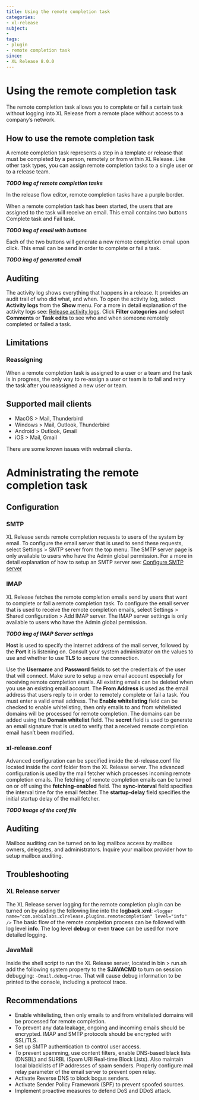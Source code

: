 ```yaml
---
title: Using the remote completion task
categories:
- xl-release
subject:
-
tags:
- plugin
- remote completion task
since:
- XL Release 8.0.0
---
```


# Using the remote completion task
The remote completion task allows you to complete or fail a certain task without logging into XL Release from a remote place without access to a company’s network.

## How to use the remote completion task
A remote completion task represents a step in a template or release that must be completed by a person, remotely or from within XL Release.
Like other task types, you can assign remote completion tasks to a single user or to a release team.

**_TODO img of remote completion tasks_**

In the release flow editor, remote completion tasks have a purple border.

When a remote completion task has been started, the users that are assigned to the task will receive an email. This email contains two buttons Complete task and Fail task.

**_TODO img of email with buttons_**

Each of the two buttons will generate a new remote completion email upon click. This email can be send in order to complete or fail a task.

**_TODO img of generated email_**

## Auditing
The activity log shows everything that happens in a release. It provides an audit trail of who did what, and when. To open the activity log, select **Activity logs** from the **Show** menu. For a more in detail explanation of the activity logs see: [Release activity logs](https://docs.xebialabs.com/xl-release/concept/release-activity-logs.html).
Click **Filter categories** and select **Comments** or **Task edits** to see who and when someone remotely completed or failed a task.

## Limitations

### Reassigning
When a remote completion task is assigned to a user or a team and the task is in progress, the only way to re-assign a user or team is to fail and retry the task after you reassigned a new user or team.

## Supported mail clients
- MacOS > Mail, Thunderbird
- Windows > Mail, Outlook, Thunderbird
- Android > Outlook, Gmail
- iOS > Mail, Gmail

There are some known issues with webmail clients. 

# Administrating the remote completion task

## Configuration

### SMTP
XL Release sends remote completion requests to users of the system by email. To configure the email server that is used to send these requests, select Settings > SMTP server from the top menu. 
The SMTP server page is only available to users who have the Admin global permission. For a more in detail explanation of how to setup an SMTP server see: [Configure SMTP server](https://docs.xebialabs.com/xl-release/how-to/configure-smtp-server.html)

### IMAP
XL Release fetches the remote completion emails send by users that want to complete or fail a remote completion task. To configure the email server that is used to receive the remote completion emails, 
select Settings > Shared configuration > Add IMAP server. The IMAP server settings is only available to users who have the Admin global permission.

**_TODO img of IMAP Server settings_**

**Host** is used to specify the internet address of the mail server, followed by the **Port** it is listening on. Consult your system administrator on the values to use and whether to use **TLS** to secure the connection.

Use the **Username** and **Password** fields to set the credentials of the user that will connect. Make sure to setup a new email account especially for receiving remote completion emails. All existing emails can be deleted when you use an existing email account. The **From Address** is used as the email address that users reply to in order to remotely complete or fail a task. 
You must enter a valid email address. The **Enable whitelisting** field can be checked to enable whitelisting, then only emails to and from whitelisted domains will be processed for remote completion. 
The domains can be added using the **Domain whitelist** field. The **secret** field is used to generate an email signature that is used to verify that a received remote completion email hasn’t been modified.

### xl-release.conf
Advanced configuration can be specified inside the xl-release.conf file located inside the conf folder from the XL Release server. The advanced configuration is used by the mail fetcher which processes incoming remote completion emails. 
The fetching of remote completion emails can be turned on or off using the **fetching-enabled** field. The **sync-interval** field specifies the interval time for the email fetcher. The **startup-delay** field specifies the initial startup delay of the mail fetcher. 

**_TODO Image of the conf file_**

## Auditing

Mailbox auditing can be turned on to log mailbox access by mailbox owners, delegates, and administrators. Inquire your mailbox provider how to setup mailbox auditing.

## Troubleshooting

### XL Release server

The XL Release server logging for the remote completion plugin can be turned on by adding the following line into the **logback.xml**: 
`<logger name="com.xebialabs.xlrelease.plugins.remotecompletion" level="info" />`
The basic flow of the remote completion process can be followed with log level **info**. The log level **debug** or even **trace** can be used for more detailed logging. 

### JavaMail
Inside the shell script to run the XL Release server, located in bin > run.sh add the following system property to the **$JAVACMD** to turn on session debugging: `-Dmail.debug=true`.
That will cause debug information to be printed to the console, including a protocol trace.

## Recommendations
- Enable whitelisting, then only emails to and from whitelisted domains will be processed for remote completion.
- To prevent any data leakage, ongoing and incoming emails should be encrypted. IMAP and SMTP protocols should be encrypted with SSL/TLS.
- Set up SMTP authentication to control user access.
- To prevent spamming, use content filters, enable DNS-based black lists (DNSBL) and SURBL (Spam URI Real-time Block Lists). Also maintain local blacklists of IP addresses of spam senders. Properly configure mail relay parameter of the email server to prevent open relay.
- Activate Reverse DNS to block bogus senders.
- Activate Sender Policy Framework (SPF) to prevent spoofed sources.
- Implement proactive measures to defend DoS and DDoS attack.







